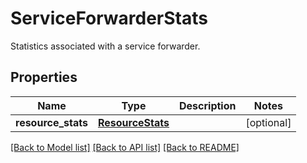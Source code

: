 # ServiceForwarderStats

Statistics associated with a service forwarder. 
## Properties
Name | Type | Description | Notes
------------ | ------------- | ------------- | -------------
**resource_stats** | [**ResourceStats**](ResourceStats.md) |  | [optional] 

[[Back to Model list]](../README.md#documentation-for-models) [[Back to API list]](../README.md#documentation-for-api-endpoints) [[Back to README]](../README.md)


